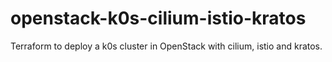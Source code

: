 # openstack-k0s-cilium-istio-kratos

Terraform to deploy a k0s cluster in OpenStack with cilium, istio and kratos.
